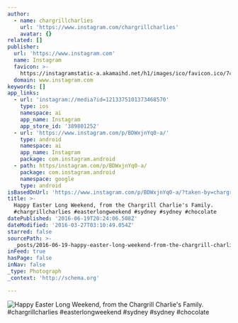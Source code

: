 ```yaml
---
author:
  - name: chargrillcharlies
    url: 'https://www.instagram.com/chargrillcharlies'
    avatar: {}
related: []
publisher:
  url: 'https://www.instagram.com'
  name: Instagram
  favicon: >-
    https://instagramstatic-a.akamaihd.net/h1/images/ico/favicon.ico/7cdab0872b15.ico
  domain: www.instagram.com
keywords: []
app_links:
  - url: 'instagram://media?id=1213375101373468570'
    type: ios
    namespace: ai
    app_name: Instagram
    app_store_id: '389801252'
  - url: 'https://www.instagram.com/p/BDWxjnYq0-a/'
    type: android
    namespace: ai
    app_name: Instagram
    package: com.instagram.android
  - path: https/instagram.com/p/BDWxjnYq0-a/
    package: com.instagram.android
    namespace: google
    type: android
isBasedOnUrl: 'https://www.instagram.com/p/BDWxjnYq0-a/?taken-by=chargrillcharlies'
title: >-
  Happy Easter Long Weekend, from the Chargrill Charlie's Family.
  #chargrillcharlies #easterlongweekend #sydney #sydney #chocolate
datePublished: '2016-06-19T20:24:06.508Z'
dateModified: '2016-03-27T03:10:49.054Z'
starred: false
sourcePath: >-
  _posts/2016-06-19-happy-easter-long-weekend-from-the-chargrill-charlies-fami.md
inFeed: true
hasPage: false
inNav: false
_type: Photograph
_context: 'http://schema.org'

---
```

![Happy Easter Long Weekend, from the Chargrill Charlie's Family. #chargrillcharlies #easterlongweekend #sydney #sydney #chocolate](https://scontent.cdninstagram.com/t51.2885-15/s640x640/sh0.08/e35/12501849_549859185192055_981895736_n.jpg?ig_cache_key=MTIxMzM3NTEwMTM3MzQ2ODU3MA%3D%3D.2)